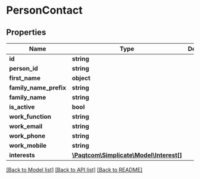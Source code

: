 # PersonContact

## Properties

 Name                   | Type                                                | Description | Notes      
------------------------|-----------------------------------------------------|-------------|------------
 **id**                 | **string**                                          |             | [optional] 
 **person_id**          | **string**                                          |             | [optional] 
 **first_name**         | **object**                                          |             | [optional] 
 **family_name_prefix** | **string**                                          |             | [optional] 
 **family_name**        | **string**                                          |             | [optional] 
 **is_active**          | **bool**                                            |             | [optional] 
 **work_function**      | **string**                                          |             | [optional] 
 **work_email**         | **string**                                          |             | [optional] 
 **work_phone**         | **string**                                          |             | [optional] 
 **work_mobile**        | **string**                                          |             | [optional] 
 **interests**          | [**\Paqtcom\Simplicate\Model\Interest[]**](Interest.md) |             | [optional] 

[[Back to Model list]](../README.md#documentation-for-models) [[Back to API list]](../README.md#documentation-for-api-endpoints) [[Back to README]](../README.md)


